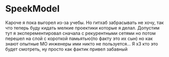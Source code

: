 # SpeekModel
Кароче я пока выгорел из-за учебы. Но гитхаб забрасывать не хочу, так что теперь буду кидать мелкие проектики которые я делал. Допустим тут я эксперементировал сначала с рекурентными сетями но потом перешел на слой с короткой памьятью(по факту это их сын) но как знают опытные МО инженеры ими никто не пользуется... Я х3 кто это будет смотреть, ну просто как фактик привел забавный
